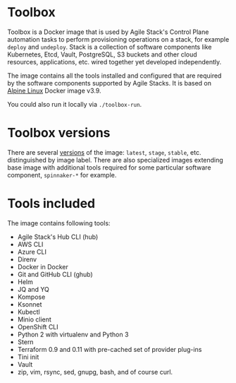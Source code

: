 # Toolbox

Toolbox is a Docker image that is used by Agile Stack's Control Plane automation tasks to perform provisioning operations on a stack, for example `deploy` and `undeploy`. Stack is a collection of software components like Kubernetes, Etcd, Vault, PostgreSQL, S3 buckets and other cloud resources, applications, etc. wired together yet developed independently.

The image contains all the tools installed and configured that are required by the software components supported by Agile Stacks. It is based on [Alpine Linux](https://www.alpinelinux.org/about/) Docker image v3.9.

You could also run it locally via `./toolbox-run`.

# Toolbox versions

There are several [versions](https://hub.docker.com/r/agilestacks/toolbox/tags) of the image: `latest`, `stage`, `stable`, etc. distinguished by image label. There are also specialized images extending base image with additional tools required for some particular software component, `spinnaker-*` for example.

# Tools included

The image contains following tools:

- Agile Stack's Hub CLI (hub)
- AWS CLI
- Azure CLI
- Direnv
- Docker in Docker
- Git and GitHub CLI (ghub)
- Helm
- JQ and YQ
- Kompose
- Ksonnet
- Kubectl
- Minio client
- OpenShift CLI
- Python 2 with virtualenv and Python 3
- Stern
- Terraform 0.9 and 0.11 with pre-cached set of provider plug-ins
- Tini init
- Vault
- zip, vim, rsync, sed, gnupg, bash, and of course curl.
